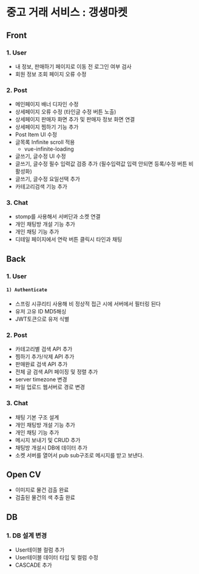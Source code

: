 # 중고 거래 서비스 : 갱생마켓


## Front
### 1. User
- 내 정보, 판매하기 페이지로 이동 전 로그인 여부 검사
- 회원 정보 조회 페이지 오류 수정

### 2. Post
- 메인페이지 배너 디자인 수정
- 상세페이지 오류 수정 (타인글 수정 버튼 노출)
- 상세페이지 판매자 화면 추가 및 판매자 정보 화면 연결
- 상세페이지 찜하기 기능 추가
- Post Item UI 수정
- 글목록 Infinite scroll 적용
  - vue-infinite-loading 
- 글쓰기, 글수정 UI 수정
- 글쓰기, 글수정 필수 입력값 검증 추가 (필수입력값 입력 안되면 등록/수정 버튼 비활성화)
- 글쓰기, 글수정 요일선택 추가
- 카테고리검색 기능 추가

### 3. Chat
- stomp를 사용해서 서버단과 소켓 연결
- 개인 채팅방 개설 기능 추가
- 개인 채팅 기능 추가
- 디테일 페이지에서 연락 버튼 클릭시 타인과 채팅

## Back

### 1. User
#### `1) Authenticate`
- 스프링 시큐리티 사용해 비 정상적 접근 시에 서버에서 필터링 된다
- 유저 고유 ID MD5해싱
- JWT토큰으로 유저 식별

### 2. Post
- 카테고리별 검색 API 추가
- 찜하기 추가/삭제 API 추가 
- 판매완료 검색 API 추가
- 전체 글 검색 API 페이징 및 정렬 추가
- server timezone 변경
- 파일 업로드 웹서버로 경로 변경

### 3. Chat
- 채팅 기본 구조 설계
- 개인 채팅방 개설 기능 추가
- 개인 채팅 기능 추가
- 메시지 보내기 및 CRUD 추가
- 채팅방 개설시 DB에 데이터 추가
- 소켓 서버를 열어서 pub sub구조로 메시지를 받고 보낸다.

## Open CV
- 이미지로 물건 검출 완료
- 검출된 물건의 색 추출 완료

## DB
### 1. DB 설계 변경
- User테이블 컬럼 추가
- User테이블 데이터 타입 및 컬럼 수정
- CASCADE 추가
